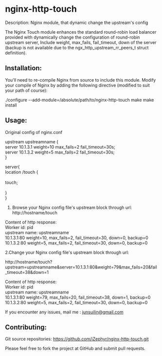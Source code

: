 nginx-http-touch
================

Description:
Nginx module,  that dynamic change the upstream's config

The Nginx Touch module enhances the standard round-robin load balancer provided
with dynamically change the configuration of round-robin upstream server, Include 
weight, max_fails, fail_timeout, down of the server
(backup is not available due to the ngx_http_upstream_rr_peers_t struct definition). 

Installation:
--

You'll need to re-compile Nginx from source to include this module.
Modify your compile of Nginx by adding the following directive
(modified to suit your path of course):

./configure --add-module=/absolute/path/to/nginx-http-touch 
make
make install


Usage:
--

Original config of nginx.conf

upstream upstreamname {<br>
     server 10.1.3.1   weight=10 max_fails=2  fail_timeout=30s;<br>
     server 10.1.3.2   weight=5 max_fails=2  fail_timeout=30s;<br>
}

server{<br>
		location /touch {<br>     
		    touch;<br>       
		}<br>
}<br>

1. Browse your Nginx config file's upstream block through url:
http://hostname/touch

Content of http response:<br>
Worker id: pid<br>
upstream name: upstreamname<br>
10.1.3.1:80 weight=10, max_fails=2, fail_timeout=30, down=0, backup=0<br>
10.1.3.2:80 weight=5, max_fails=2, fail_timeout=30, down=0, backup=0<br>

2.Change your Nginx config file's upstream block through url:

http://hostname/touch?upstream=upstreamname&server=10.1.3.1:80&weight=79&max_fails=20&fail_timeout=38&down=1<br>

Content of http response:<br>
Worker id: pid<br>
upstream name: upstreamname<br>
10.1.3.1:80 weight=79, max_fails=20, fail_timeout=38, down=1, backup=0<br>
10.1.3.2:80 weight=5, max_fails=2, fail_timeout=30, down=0, backup=0<br>

If you encounter any issues, mail me : junsuilin@gmail.com

Contributing:
--
Git source repositories:
https://github.com/iZephyr/nginx-http-touch.git

Please feel free to fork the project at GitHub and submit pull requests.

